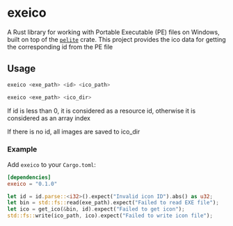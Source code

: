 

# exeico

A Rust library for working with Portable Executable (PE) files on Windows, built on top of the [`pelite`](https://crates.io/crates/pelite) crate. This project provides the ico data for getting the corresponding id from the PE file

## Usage

```bash
exeico <exe_path> <id> <ico_path>

exeico <exe_path> <ico_dir>
```

If id is less than 0, it is considered as a resource id, otherwise it is considered as an array index

If there is no id, all images are saved to ico_dir

### Example

Add `exeico` to your `Cargo.toml`:

```toml
[dependencies]
exeico = "0.1.0"
```

```rust
let id = id.parse::<i32>().expect("Invalid icon ID").abs() as u32;
let bin = std::fs::read(exe_path).expect("Failed to read EXE file");
let ico = get_ico(&bin, id).expect("Failed to get icon");
std::fs::write(ico_path, ico).expect("Failed to write icon file");
```
